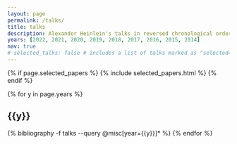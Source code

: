 ```yaml
---
layout: page
permalink: /talks/
title: talks
description: Alexander Heinlein's talks in reversed chronological order.
years: [2022, 2021, 2020, 2019, 2018, 2017, 2016, 2015, 2014]
nav: true
# selected_talks: false # includes a list of talks marked as "selected={true}"
---
```


<div class="publications">

{% if page.selected_papers %}
  {% include selected_papers.html %}
{% endif %}

{% for y in page.years %}
  <h2 class="year">{{y}}</h2>
  {% bibliography -f talks --query @misc[year={{y}}]* %}
{% endfor %}

</div>
